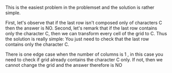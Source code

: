 This is the easiest problem in the problemset and the solution is rather simple.

First, let's observe that if the last row isn't composed only of characters C then the answer is NO.
Second, let's remark that if the last row contains only the character C, then we can transform every cell of the grid to C.
Thus the solution is really simple: You just need to check that the last row contains only the character C.

There is one edge case when the number of columns is 1 , in this case you need to check if grid already contains the character C only.
If not, then we cannot change the grid and the answer therefore is NO 